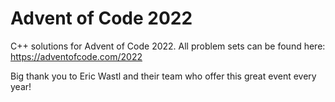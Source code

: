 # Advent of Code 2022
C++ solutions for Advent of Code 2022.  All problem sets can be found here: https://adventofcode.com/2022

Big thank you to Eric Wastl and their team who offer this great event every year!

